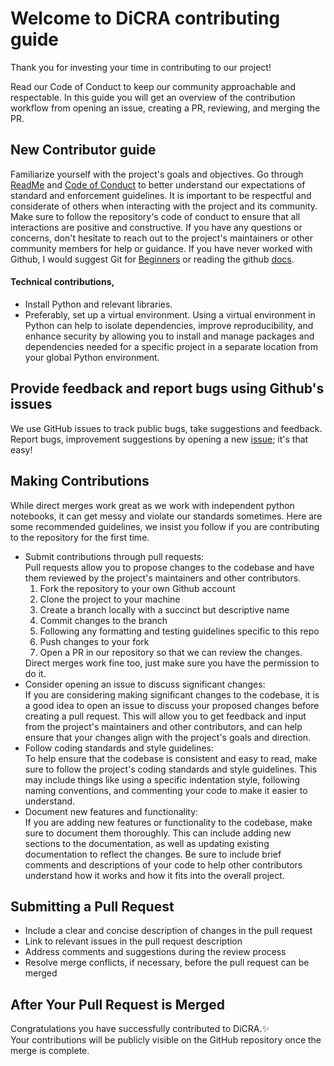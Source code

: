 # Welcome to DiCRA contributing guide
Thank you for investing your time in contributing to our project!

Read our Code of Conduct to keep our community approachable and respectable.
In this guide you will get an overview of the contribution workflow from opening an issue, creating a PR, reviewing, and merging the PR.

## New Contributor guide
Familiarize yourself with the project's goals and objectives. Go through [ReadMe](https://github.com/shubhamcodez/dicra/blob/main/readme.md) and [Code of Conduct](https://github.com/shubhamcodez/dicra/blob/main/CODE_OF_CONDUCT.md) to better understand our expectations of standard and enforcement guidelines. It is important to be respectful and considerate of others when interacting with the project and its community. Make sure to follow the repository's code of conduct to ensure that all interactions are positive and constructive. If you have any questions or concerns, don't hesitate to reach out to the project's maintainers or other community members for help or guidance. If you have never worked with Github, I would suggest Git for [Beginners](https://youtu.be/RGOj5yH7evk) or reading the github [docs](https://docs.github.com/en/get-started). 

#### Technical contributions, 
<ul>
  <li>Install Python and relevant libraries. </li>
  <li>Preferably, set up a virtual environment. Using a virtual environment in Python can help to isolate dependencies, improve reproducibility, and enhance security by allowing you to install and manage packages and dependencies needed for a specific project in a separate location from your global Python environment.</li>
</ul>

## Provide feedback and report bugs using Github's issues
We use GitHub issues to track public bugs, take suggestions and feedback. Report bugs, improvement suggestions by opening a new [issue](https://github.com/undpindia/dicra/issues); it's that easy!

## Making Contributions
While direct merges work great as we work with independent python notebooks, it can get messy and violate our standards sometimes. Here are some recommended guidelines, we insist you follow if you are contributing to the repository for the first time.
<ul>

<li> Submit contributions through pull requests: <br>
  Pull requests allow you to propose changes to the codebase and have them reviewed by the project's maintainers and other contributors.
  <ol>
  <li>Fork the repository to your own Github account</li>
  <li>Clone the project to your machine</li>
  <li>Create a branch locally with a succinct but descriptive name</li>
  <li>Commit changes to the branch</li>
  <li>Following any formatting and testing guidelines specific to this repo</li>
  <li>Push changes to your fork</li>
  <li>Open a PR in our repository so that we can review the changes.</li>
  </ol>
  Direct merges work fine too, just make sure you have the permission to do it.  
</li>

<li>Consider opening an issue to discuss significant changes: <br>
  If you are considering making significant changes to the codebase, it is a good idea to open an issue to discuss your proposed changes before creating a pull request. This will allow you to get feedback and input from the project's maintainers and other contributors, and can help ensure that your changes align with the project's goals and direction.
</li>

<li>Follow coding standards and style guidelines: <br>
  To help ensure that the codebase is consistent and easy to read, make sure to follow the project's coding standards and style guidelines. This may include things like using a specific indentation style, following naming conventions, and commenting your code to make it easier to understand.
</li>

<li>Document new features and functionality: <br>
  If you are adding new features or functionality to the codebase, make sure to document them thoroughly. This can include adding new sections to the documentation, as well as updating existing documentation to reflect the changes. Be sure to include brief comments and descriptions of your code to help other contributors understand how it works and how it fits into the overall project. </li>

</ul>

## Submitting a Pull Request
<ul>
  <li>Include a clear and concise description of changes in the pull request </li>
  <li>Link to relevant issues in the pull request description</li>
  <li>Address comments and suggestions during the review process</li>
  <li>Resolve merge conflicts, if necessary, before the pull request can be merged</li>
</ul>

## After Your Pull Request is Merged
Congratulations you have successfully contributed to DiCRA.✨ <br>
Your contributions will be publicly visible on the GitHub repository once the merge is complete. 
